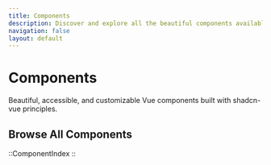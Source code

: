 ```yaml
---
title: Components
description: Discover and explore all the beautiful components available in AssemblerUI.
navigation: false
layout: default
---
```


# Components

Beautiful, accessible, and customizable Vue components built with shadcn-vue principles.

## Browse All Components

::ComponentIndex
::
